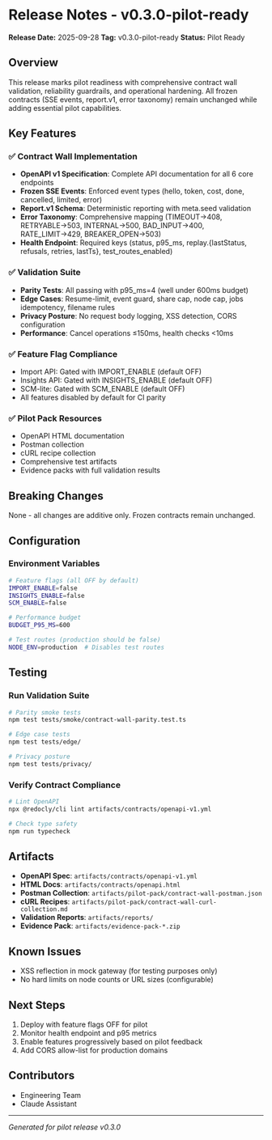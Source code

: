# Release Notes - v0.3.0-pilot-ready

**Release Date:** 2025-09-28
**Tag:** v0.3.0-pilot-ready
**Status:** Pilot Ready

## Overview

This release marks pilot readiness with comprehensive contract wall validation, reliability guardrails, and operational hardening. All frozen contracts (SSE events, report.v1, error taxonomy) remain unchanged while adding essential pilot capabilities.

## Key Features

### ✅ Contract Wall Implementation
- **OpenAPI v1 Specification**: Complete API documentation for all 6 core endpoints
- **Frozen SSE Events**: Enforced event types (hello, token, cost, done, cancelled, limited, error)
- **Report.v1 Schema**: Deterministic reporting with meta.seed validation
- **Error Taxonomy**: Comprehensive mapping (TIMEOUT→408, RETRYABLE→503, INTERNAL→500, BAD_INPUT→400, RATE_LIMIT→429, BREAKER_OPEN→503)
- **Health Endpoint**: Required keys (status, p95_ms, replay.{lastStatus, refusals, retries, lastTs}, test_routes_enabled)

### ✅ Validation Suite
- **Parity Tests**: All passing with p95_ms=4 (well under 600ms budget)
- **Edge Cases**: Resume-limit, event guard, share cap, node cap, jobs idempotency, filename rules
- **Privacy Posture**: No request body logging, XSS detection, CORS configuration
- **Performance**: Cancel operations ≤150ms, health checks <10ms

### ✅ Feature Flag Compliance
- Import API: Gated with IMPORT_ENABLE (default OFF)
- Insights API: Gated with INSIGHTS_ENABLE (default OFF)
- SCM-lite: Gated with SCM_ENABLE (default OFF)
- All features disabled by default for CI parity

### ✅ Pilot Pack Resources
- OpenAPI HTML documentation
- Postman collection
- cURL recipe collection
- Comprehensive test artifacts
- Evidence packs with full validation results

## Breaking Changes

None - all changes are additive only. Frozen contracts remain unchanged.

## Configuration

### Environment Variables
```bash
# Feature flags (all OFF by default)
IMPORT_ENABLE=false
INSIGHTS_ENABLE=false
SCM_ENABLE=false

# Performance budget
BUDGET_P95_MS=600

# Test routes (production should be false)
NODE_ENV=production  # Disables test routes
```

## Testing

### Run Validation Suite
```bash
# Parity smoke tests
npm test tests/smoke/contract-wall-parity.test.ts

# Edge case tests
npm test tests/edge/

# Privacy posture
npm test tests/privacy/
```

### Verify Contract Compliance
```bash
# Lint OpenAPI
npx @redocly/cli lint artifacts/contracts/openapi-v1.yml

# Check type safety
npm run typecheck
```

## Artifacts

- **OpenAPI Spec**: `artifacts/contracts/openapi-v1.yml`
- **HTML Docs**: `artifacts/contracts/openapi.html`
- **Postman Collection**: `artifacts/pilot-pack/contract-wall-postman.json`
- **cURL Recipes**: `artifacts/pilot-pack/contract-wall-curl-collection.md`
- **Validation Reports**: `artifacts/reports/`
- **Evidence Pack**: `artifacts/evidence-pack-*.zip`

## Known Issues

- XSS reflection in mock gateway (for testing purposes only)
- No hard limits on node counts or URL sizes (configurable)

## Next Steps

1. Deploy with feature flags OFF for pilot
2. Monitor health endpoint and p95 metrics
3. Enable features progressively based on pilot feedback
4. Add CORS allow-list for production domains

## Contributors

- Engineering Team
- Claude Assistant

---

*Generated for pilot release v0.3.0*